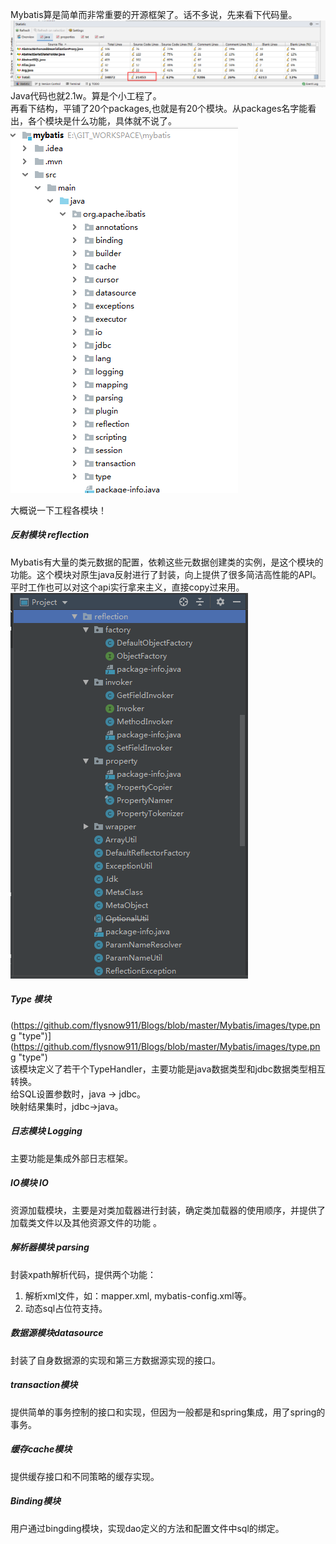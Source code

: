 Mybatis算是简单而非常重要的开源框架了。话不多说，先来看下代码量。   
[![Source count](https://github.com/flysnow911/Blogs/blob/master/Mybatis/images/sourcecount.png "Source count")](https://github.com/flysnow911/Blogs/blob/master/Mybatis/images/sourcecount.png "Source count")
Java代码也就2.1w。算是个小工程了。   
再看下结构，平铺了20个packages,也就是有20个模块。从packages名字能看出，各个模块是什么功能，具体就不说了。   
[![struct](https://github.com/flysnow911/Blogs/blob/master/Mybatis/images/Struct.png "struct")](https://github.com/flysnow911/Blogs/blob/master/Mybatis/images/Struct.png "struct")   

大概说一下工程各模块！
##### 反射模块 reflection  
Mybatis有大量的类元数据的配置，依赖这些元数据创建类的实例，是这个模块的功能。这个模块对原生java反射进行了封装，向上提供了很多简洁高性能的API。平时工作也可以对这个api实行拿来主义，直接copy过来用。
[![reflection](https://github.com/flysnow911/Blogs/blob/master/Mybatis/images/reflection.png "reflection")](https://github.com/flysnow911/Blogs/blob/master/Mybatis/images/reflection.png "reflection")   

##### Type 模块  
(https://github.com/flysnow911/Blogs/blob/master/Mybatis/images/type.png "type")](https://github.com/flysnow911/Blogs/blob/master/Mybatis/images/type.png "type")      
该模块定义了若干个TypeHandler，主要功能是java数据类型和jdbc数据类型相互转换。  
给SQL设置参数时，java -> jdbc。  
映射结果集时，jdbc->java。  

##### 日志模块   Logging
主要功能是集成外部日志框架。   

##### IO模块  IO
资源加载模块，主要是对类加载器进行封装，确定类加载器的使用顺序，并提供了加载类文件以及其他资源文件的功能 。   

##### 解析器模块 parsing   
封装xpath解析代码，提供两个功能：
1. 解析xml文件，如：mapper.xml, mybatis-config.xml等。
2. 动态sql占位符支持。    

##### 数据源模块datasource    
封装了自身数据源的实现和第三方数据源实现的接口。

##### transaction模块   
提供简单的事务控制的接口和实现，但因为一般都是和spring集成，用了spring的事务。   

##### 缓存cache模块    
提供缓存接口和不同策略的缓存实现。   

##### Binding模块   
用户通过bingding模块，实现dao定义的方法和配置文件中sql的绑定。











